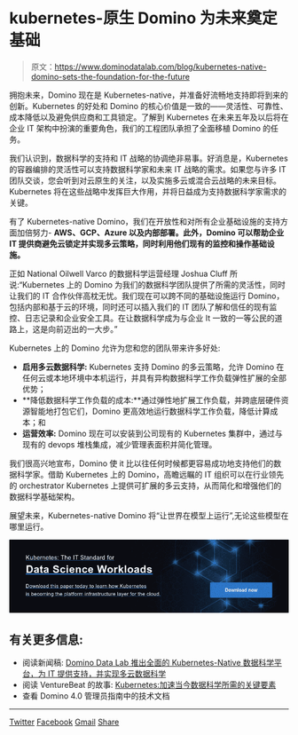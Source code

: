 # kubernetes-原生 Domino 为未来奠定基础

> 原文：<https://www.dominodatalab.com/blog/kubernetes-native-domino-sets-the-foundation-for-the-future>

拥抱未来，Domino 现在是 Kubernetes-native，并准备好流畅地支持即将到来的创新。Kubernetes 的好处和 Domino 的核心价值是一致的——灵活性、可靠性、成本降低以及避免供应商和工具锁定。了解到 Kubernetes 在未来五年及以后将在企业 IT 架构中扮演的重要角色，我们的工程团队承担了全面移植 Domino 的任务。

我们认识到，数据科学的支持和 IT 战略的协调绝非易事。好消息是，Kubernetes 的容器编排的灵活性可以支持数据科学家和未来 IT 战略的需求。如果您与许多 IT 团队交谈，您会听到对云原生的关注，以及实施多云或混合云战略的未来目标。Kubernetes 将在这些战略中发挥巨大作用，并将日益成为支持数据科学家需求的关键。

有了 Kubernetes-native Domino，我们在开放性和对所有企业基础设施的支持方面加倍努力- **AWS、GCP、Azure 以及内部部署。此外，Domino 可以帮助企业 IT 提供商避免云锁定并实现多云策略，同时利用他们现有的监控和操作基础设施。**

正如 National Oilwell Varco 的数据科学运营经理 Joshua Cluff 所说:“Kubernetes 上的 Domino 为我们的数据科学团队提供了所需的灵活性，同时让我们的 IT 合作伙伴高枕无忧。我们现在可以跨不同的基础设施运行 Domino，包括内部和基于云的环境，同时还可以插入我们的 IT 团队了解和信任的现有监控、日志记录和企业安全工具。在让数据科学成为与企业 It 一致的一等公民的道路上，这是向前迈出的一大步。”

Kubernetes 上的 Domino 允许为您和您的团队带来许多好处:

*   **启用多云数据科学:** Kubernetes 支持 Domino 的多云策略，允许 Domino 在任何云或本地环境中本机运行，并具有异构数据科学工作负载弹性扩展的全部优势；
*   **降低数据科学工作负载的成本:**通过弹性地扩展工作负载，并跨底层硬件资源智能地打包它们，Domino 更高效地运行数据科学工作负载，降低计算成本；和
*   **运营效率:** Domino 现在可以安装到公司现有的 Kubernetes 集群中，通过与现有的 devops 堆栈集成，减少管理表面积并简化管理。

我们很高兴地宣布，Domino 使 it 比以往任何时候都更容易成功地支持他们的数据科学家。借助 Kubernetes 上的 Domino，高瞻远瞩的 IT 组织可以在行业领先的 orchestrator Kubernetes 上提供可扩展的多云支持，从而简化和增强他们的数据科学基础架构。

展望未来，Kubernetes-native Domino 将“让世界在模型上运行”,无论这些模型在哪里运行。

[![Kubernetes: The IT Standard for  Data Science Workloads  Download this paper today to learn how Kubernetes is becoming the platform infrastructure layer for the cloud. Download now](img/aab79db9c5bd99166f1586aa5980b9a9.png)](https://cta-redirect.hubspot.com/cta/redirect/6816846/4c6263b9-de06-42c0-9f9f-8a4379a27231) 

## 有关更多信息:

*   阅读新闻稿: [Domino Data Lab 推出全面的 Kubernetes-Native 数据科学平台，为 IT 提供支持，并实现多云数据科学](https://www.dominodatalab.com/news/domino-data-lab-launches-fully-kubernetes-native-data-science-platform-to-empower-it-and-enable-multi-cloud-data-science/)
*   阅读 VentureBeat 的故事: [Kubernetes:加速当今数据科学所需的关键要素](https://venturebeat.com/2019/11/21/kubernetes-the-key-ingredient-it-needs-to-accelerate-todays-data-science/)
*   查看 Domino 4.0 管理员指南中的技术文档

* * *

[Twitter](/#twitter) [Facebook](/#facebook) [Gmail](/#google_gmail) [Share](https://www.addtoany.com/share#url=https%3A%2F%2Fwww.dominodatalab.com%2Fblog%2Fkubernetes-native-domino-sets-the-foundation-for-the-future%2F&title=Kubernetes-native%20Domino%20Sets%20the%20Foundation%20for%20the%20Future)